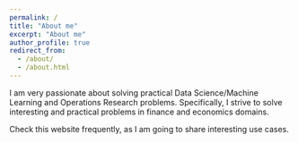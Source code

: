 ```yaml
---
permalink: /
title: "About me"
excerpt: "About me"
author_profile: true
redirect_from: 
  - /about/
  - /about.html
---
```



I am very passionate about solving practical Data Science/Machine Learning and Operations Research problems. Specifically, I strive to solve interesting and practical problems in finance and economics domains.

Check this website frequently, as I am going to share interesting use cases.


